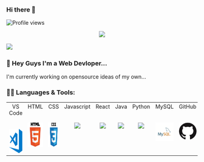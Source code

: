 ### Hi there 👋
![Profile views](https://gpvc.arturio.dev/taiseen)
<!--
**taiseen/taiseen** is a ✨ _special_ ✨ repository because its `README.md` (this file) appears on your GitHub profile.

Here are some ideas to get you started:

- 🔭 I’m currently working on ...
- 🌱 I’m currently learning ...
- 👯 I’m looking to collaborate on ...
- 🤔 I’m looking for help with ...
- 💬 Ask me about ...
- 📫 How to reach me: ...
- 😄 Pronouns: ...
- ⚡ Fun fact: ...
-->

<p align="center">
  <img src="https://media.giphy.com/media/dxn6fRlTIShoeBr69N/giphy.gif" width="100px">
</p>

![](https://still-brushlands-82734.herokuapp.com/countercheck)
### 👋 Hey Guys I'm a Web Devloper...
I'm currently working on opensource ideas of my own...

### 👨‍💻 Languages & Tools:
<table>
  <tbody>
    <tr valign="top">
      <td width="20%" align="center">
        <span>VS Code</span><br><br><br>
        <img height="64px"
          src="https://raw.githubusercontent.com/github/explore/80688e429a7d4ef2fca1e82350fe8e3517d3494d/topics/visual-studio-code/visual-studio-code.png" />
      </td>
      <td width="15%" align="center">
        <span>HTML</span><br><br><br>
        <img height="64px"
          src="https://raw.githubusercontent.com/github/explore/80688e429a7d4ef2fca1e82350fe8e3517d3494d/topics/html/html.png" />
      </td>
      <td width="15%" align="center">
        <span>CSS</span><br><br><br>
        <img height="64px"
          src="https://raw.githubusercontent.com/github/explore/80688e429a7d4ef2fca1e82350fe8e3517d3494d/topics/css/css.png" />
      </td>
      <td width="15%" align="center">
        <span>Javascript</span><br><br><br>
        <img height="64px" src="https://cdn.svgporn.com/logos/javascript.svg">
      </td>
      <td width="15%" align="center">
        <span>React</span><br><br><br>
        <img height="64px" src="https://cdn.svgporn.com/logos/react.svg">
      </td>
      <td width="15%" align="center">
        <span>Java</span><br><br><br>
        <img height="64px" src="https://cdn.svgporn.com/logos/java.svg">
      </td>
      <td width="15%" align="center">
        <span>Python</span><br><br><br>
        <img height="64px" src="https://cdn.svgporn.com/logos/python.svg">
      </td>
      <td width="15%" align="center">
        <span>MySQL</span><br><br><br>
        <img src="https://raw.githubusercontent.com/github/explore/80688e429a7d4ef2fca1e82350fe8e3517d3494d/topics/mysql/mysql.png" />        
      </td>
      <td width="15%" align="center">
        <span>GitHub</span><br><br><br>
        <img src="https://raw.githubusercontent.com/github/explore/78df643247d429f6cc873026c0622819ad797942/topics/github/github.png" />
      </td>
      <td width="15%" align="center">
        <span>Terminal</span><br><br><br>
        <img src="https://raw.githubusercontent.com/github/explore/80688e429a7d4ef2fca1e82350fe8e3517d3494d/topics/terminal/terminal.png" />
      </td>
    </tr>
  </tbody>
</table>

<!-- 
<p align="center">
  <samp>
    <br><br>:coffee: Wanna chat? :point_right: @ me on 
    <a href="https://twitter.com/groverception" target=”_blank”>
      <img src="https://cdn.svgporn.com/logos/twitter.svg" style="padding-top:10px"  width="20px"></a>
  </samp>
</p>
-->



